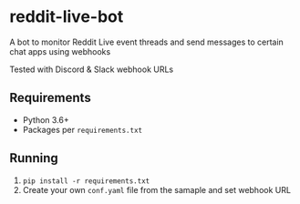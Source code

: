 # reddit-live-bot

A bot to monitor Reddit Live event threads and send messages to certain chat apps using webhooks

Tested with Discord & Slack webhook URLs

## Requirements

- Python 3.6+
- Packages per `requirements.txt`

## Running

1. `pip install -r requirements.txt`
2. Create your own `conf.yaml` file from the samaple and set webhook URL